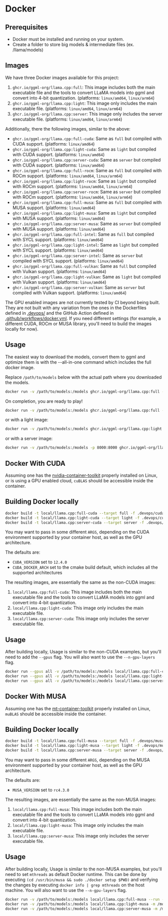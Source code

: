 # Docker

## Prerequisites
* Docker must be installed and running on your system.
* Create a folder to store big models & intermediate files (ex. /llama/models)

## Images
We have three Docker images available for this project:

1. `ghcr.io/ggml-org/llama.cpp:full`: This image includes both the main executable file and the tools to convert LLaMA models into ggml and convert into 4-bit quantization. (platforms: `linux/amd64`, `linux/arm64`)
2. `ghcr.io/ggml-org/llama.cpp:light`: This image only includes the main executable file. (platforms: `linux/amd64`, `linux/arm64`)
3. `ghcr.io/ggml-org/llama.cpp:server`: This image only includes the server executable file. (platforms: `linux/amd64`, `linux/arm64`)

Additionally, there the following images, similar to the above:

- `ghcr.io/ggml-org/llama.cpp:full-cuda`: Same as `full` but compiled with CUDA support. (platforms: `linux/amd64`)
- `ghcr.io/ggml-org/llama.cpp:light-cuda`: Same as `light` but compiled with CUDA support. (platforms: `linux/amd64`)
- `ghcr.io/ggml-org/llama.cpp:server-cuda`: Same as `server` but compiled with CUDA support. (platforms: `linux/amd64`)
- `ghcr.io/ggml-org/llama.cpp:full-rocm`: Same as `full` but compiled with ROCm support. (platforms: `linux/amd64`, `linux/arm64`)
- `ghcr.io/ggml-org/llama.cpp:light-rocm`: Same as `light` but compiled with ROCm support. (platforms: `linux/amd64`, `linux/arm64`)
- `ghcr.io/ggml-org/llama.cpp:server-rocm`: Same as `server` but compiled with ROCm support. (platforms: `linux/amd64`, `linux/arm64`)
- `ghcr.io/ggml-org/llama.cpp:full-musa`: Same as `full` but compiled with MUSA support. (platforms: `linux/amd64`)
- `ghcr.io/ggml-org/llama.cpp:light-musa`: Same as `light` but compiled with MUSA support. (platforms: `linux/amd64`)
- `ghcr.io/ggml-org/llama.cpp:server-musa`: Same as `server` but compiled with MUSA support. (platforms: `linux/amd64`)
- `ghcr.io/ggml-org/llama.cpp:full-intel`: Same as `full` but compiled with SYCL support. (platforms: `linux/amd64`)
- `ghcr.io/ggml-org/llama.cpp:light-intel`: Same as `light` but compiled with SYCL support. (platforms: `linux/amd64`)
- `ghcr.io/ggml-org/llama.cpp:server-intel`: Same as `server` but compiled with SYCL support. (platforms: `linux/amd64`)
- `ghcr.io/ggml-org/llama.cpp:full-vulkan`: Same as `full` but compiled with Vulkan support. (platforms: `linux/amd64`)
- `ghcr.io/ggml-org/llama.cpp:light-vulkan`: Same as `light` but compiled with Vulkan support. (platforms: `linux/amd64`)
- `ghcr.io/ggml-org/llama.cpp:server-vulkan`: Same as `server` but compiled with Vulkan support. (platforms: `linux/amd64`)

The GPU enabled images are not currently tested by CI beyond being built. They are not built with any variation from the ones in the Dockerfiles defined in [.devops/](../.devops/) and the GitHub Action defined in [.github/workflows/docker.yml](../.github/workflows/docker.yml). If you need different settings (for example, a different CUDA, ROCm or MUSA library, you'll need to build the images locally for now).

## Usage

The easiest way to download the models, convert them to ggml and optimize them is with the --all-in-one command which includes the full docker image.

Replace `/path/to/models` below with the actual path where you downloaded the models.

```bash
docker run -v /path/to/models:/models ghcr.io/ggml-org/llama.cpp:full --all-in-one "/models/" 7B
```

On completion, you are ready to play!

```bash
docker run -v /path/to/models:/models ghcr.io/ggml-org/llama.cpp:full --run -m /models/7B/ggml-model-q4_0.gguf -p "Building a website can be done in 10 simple steps:" -n 512
```

or with a light image:

```bash
docker run -v /path/to/models:/models ghcr.io/ggml-org/llama.cpp:light -m /models/7B/ggml-model-q4_0.gguf -p "Building a website can be done in 10 simple steps:" -n 512
```

or with a server image:

```bash
docker run -v /path/to/models:/models -p 8000:8000 ghcr.io/ggml-org/llama.cpp:server -m /models/7B/ggml-model-q4_0.gguf --port 8000 --host 0.0.0.0 -n 512
```

## Docker With CUDA

Assuming one has the [nvidia-container-toolkit](https://github.com/NVIDIA/nvidia-container-toolkit) properly installed on Linux, or is using a GPU enabled cloud, `cuBLAS` should be accessible inside the container.

## Building Docker locally

```bash
docker build -t local/llama.cpp:full-cuda --target full -f .devops/cuda.Dockerfile .
docker build -t local/llama.cpp:light-cuda --target light -f .devops/cuda.Dockerfile .
docker build -t local/llama.cpp:server-cuda --target server -f .devops/cuda.Dockerfile .
```

You may want to pass in some different `ARGS`, depending on the CUDA environment supported by your container host, as well as the GPU architecture.

The defaults are:

- `CUDA_VERSION` set to `12.4.0`
- `CUDA_DOCKER_ARCH` set to the cmake build default, which includes all the supported architectures

The resulting images, are essentially the same as the non-CUDA images:

1. `local/llama.cpp:full-cuda`: This image includes both the main executable file and the tools to convert LLaMA models into ggml and convert into 4-bit quantization.
2. `local/llama.cpp:light-cuda`: This image only includes the main executable file.
3. `local/llama.cpp:server-cuda`: This image only includes the server executable file.

## Usage

After building locally, Usage is similar to the non-CUDA examples, but you'll need to add the `--gpus` flag. You will also want to use the `--n-gpu-layers` flag.

```bash
docker run --gpus all -v /path/to/models:/models local/llama.cpp:full-cuda --run -m /models/7B/ggml-model-q4_0.gguf -p "Building a website can be done in 10 simple steps:" -n 512 --n-gpu-layers 1
docker run --gpus all -v /path/to/models:/models local/llama.cpp:light-cuda -m /models/7B/ggml-model-q4_0.gguf -p "Building a website can be done in 10 simple steps:" -n 512 --n-gpu-layers 1
docker run --gpus all -v /path/to/models:/models local/llama.cpp:server-cuda -m /models/7B/ggml-model-q4_0.gguf --port 8000 --host 0.0.0.0 -n 512 --n-gpu-layers 1
```

## Docker With MUSA

Assuming one has the [mt-container-toolkit](https://developer.mthreads.com/musa/native) properly installed on Linux, `muBLAS` should be accessible inside the container.

## Building Docker locally

```bash
docker build -t local/llama.cpp:full-musa --target full -f .devops/musa.Dockerfile .
docker build -t local/llama.cpp:light-musa --target light -f .devops/musa.Dockerfile .
docker build -t local/llama.cpp:server-musa --target server -f .devops/musa.Dockerfile .
```

You may want to pass in some different `ARGS`, depending on the MUSA environment supported by your container host, as well as the GPU architecture.

The defaults are:

- `MUSA_VERSION` set to `rc4.3.0`

The resulting images, are essentially the same as the non-MUSA images:

1. `local/llama.cpp:full-musa`: This image includes both the main executable file and the tools to convert LLaMA models into ggml and convert into 4-bit quantization.
2. `local/llama.cpp:light-musa`: This image only includes the main executable file.
3. `local/llama.cpp:server-musa`: This image only includes the server executable file.

## Usage

After building locally, Usage is similar to the non-MUSA examples, but you'll need to set `mthreads` as default Docker runtime. This can be done by executing `(cd /usr/bin/musa && sudo ./docker setup $PWD)` and verifying the changes by executing `docker info | grep mthreads` on the host machine. You will also want to use the `--n-gpu-layers` flag.

```bash
docker run -v /path/to/models:/models local/llama.cpp:full-musa --run -m /models/7B/ggml-model-q4_0.gguf -p "Building a website can be done in 10 simple steps:" -n 512 --n-gpu-layers 1
docker run -v /path/to/models:/models local/llama.cpp:light-musa -m /models/7B/ggml-model-q4_0.gguf -p "Building a website can be done in 10 simple steps:" -n 512 --n-gpu-layers 1
docker run -v /path/to/models:/models local/llama.cpp:server-musa -m /models/7B/ggml-model-q4_0.gguf --port 8000 --host 0.0.0.0 -n 512 --n-gpu-layers 1
```
